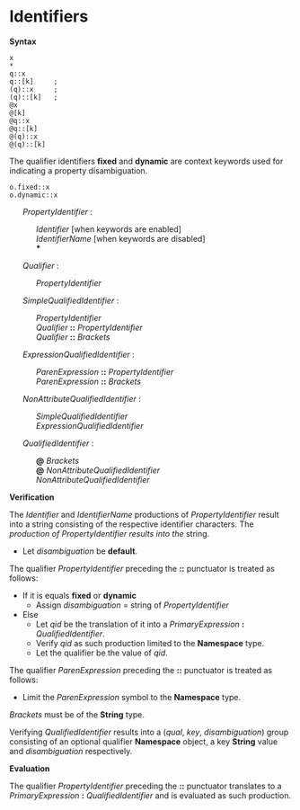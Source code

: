 # Identifiers

**Syntax**

```
x
*
q::x
q::[k]     ;
(q)::x     ;
(q)::[k]   ;
@x
@[k]
@q::x
@q::[k]
@(q)::x
@(q)::[k]
```

The qualifier identifiers **fixed** and **dynamic** are context keywords used for indicating a property disambiguation.

```
o.fixed::x
o.dynamic::x
```

<ul>
    <i>PropertyIdentifier</i> :
    <ul>
        <i>Identifier</i> [when keywords are enabled]<br>
        <i>IdentifierName</i> [when keywords are disabled]<br>
        <b>*</b>
    </ul>
</ul>

<ul>
    <i>Qualifier</i> :
    <ul>
        <i>PropertyIdentifier</i>
    </ul>
</ul>

<ul>
    <i>SimpleQualifiedIdentifier</i> :
    <ul>
        <i>PropertyIdentifier</i><br>
        <i>Qualifier</i> <b>::</b> <i>PropertyIdentifier</i><br>
        <i>Qualifier</i> <b>::</b> <i>Brackets</i>
    </ul>
</ul>

<ul>
    <i>ExpressionQualifiedIdentifier</i> :
    <ul>
        <i>ParenExpression</i> <b>::</b> <i>PropertyIdentifier</i><br>
        <i>ParenExpression</i> <b>::</b> <i>Brackets</i>
    </ul>
</ul>

<ul>
    <i>NonAttributeQualifiedIdentifier</i> :
    <ul>
        <i>SimpleQualifiedIdentifier</i><br>
        <i>ExpressionQualifiedIdentifier</i>
    </ul>
</ul>

<ul>
    <i>QualifiedIdentifier</i> :
    <ul>
        <b>@</b> <i>Brackets</i><br>
        <b>@</b> <i>NonAttributeQualifiedIdentifier</i><br>
        <i>NonAttributeQualifiedIdentifier</i>
    </ul>
</ul>

**Verification**

The *Identifier* and *IdentifierName* productions of *PropertyIdentifier* result into a string consisting of the respective identifier characters. The <b>*</b> production of *PropertyIdentifier* results into the <b>*</b> string.

* Let *disambiguation* be **default**.

The qualifier *PropertyIdentifier* preceding the <b>::</b> punctuator is treated as follows:

* If it is equals **fixed** or **dynamic**
  * Assign *disambiguation* = string of *PropertyIdentifier*
* Else
  * Let *qid* be the translation of it into a *PrimaryExpression* **:** *QualifiedIdentifier*.
  * Verify *qid* as such production limited to the **Namespace** type.
  * Let the qualifier be the value of *qid*.

The qualifier *ParenExpression* preceding the <b>::</b> punctuator is treated as follows:

* Limit the *ParenExpression* symbol to the **Namespace** type.

*Brackets* must be of the **String** type.

Verifying *QualifiedIdentifier* results into a (*qual*, *key*, *disambiguation*) group consisting of an optional qualifier **Namespace** object, a key **String** value and *disambiguation* respectively.

**Evaluation**

The qualifier *PropertyIdentifier* preceding the <b>::</b> punctuator translates to a *PrimaryExpression* **:** *QualifiedIdentifier* and is evaluated as such production.